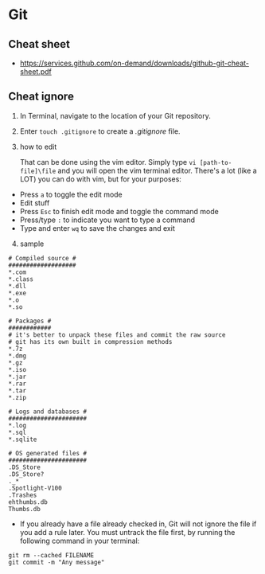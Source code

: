 # Git



## Cheat sheet

- https://services.github.com/on-demand/downloads/github-git-cheat-sheet.pdf







## Cheat ignore

1. In Terminal, navigate to the location of your Git repository.
2. Enter `touch .gitignore` to create a *.gitignore* file.

3. how to edit

   That can be done using the vim editor. Simply type `vi [path-to-file]\file` and you will open the vim terminal editor. There's a lot (like a LOT) you can do with vim, but for your purposes:

- Press `a` to toggle the edit mode
- Edit stuff
- Press `Esc` to finish edit mode and toggle the command mode
- Press/type `:` to indicate you want to type a command
- Type and enter `wq` to save the changes and exit



4. sample

```vim
# Compiled source #
###################
*.com
*.class
*.dll
*.exe
*.o
*.so

# Packages #
############
# it's better to unpack these files and commit the raw source
# git has its own built in compression methods
*.7z
*.dmg
*.gz
*.iso
*.jar
*.rar
*.tar
*.zip

# Logs and databases #
######################
*.log
*.sql
*.sqlite

# OS generated files #
######################
.DS_Store
.DS_Store?
._*
.Spotlight-V100
.Trashes
ehthumbs.db
Thumbs.db
```





- If you already have a file already checked in, Git will not ignore the file if you add a rule later. You must untrack the file first, by running the following command in your terminal: 

```linux
git rm --cached FILENAME
git commit -m "Any message"
```



